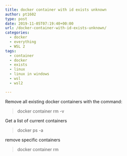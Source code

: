 ```yaml
---
title: docker container with id exists unknown
author: pt1602
type: post
date: 2019-11-05T07:19:40+00:00
url: /docker-container-with-id-exists-unknown/
categories:
  - docker
  - everything
  - WSL 2
tags:
  - container
  - docker
  - exists
  - linux
  - linux in windows
  - wsl
  - wsl2

---
```

Remove all existing docker containers with the command:

> docker container rm -v

Get a list of current containers

> docker ps -a

remove specific containers

> docker container rm <container-id>